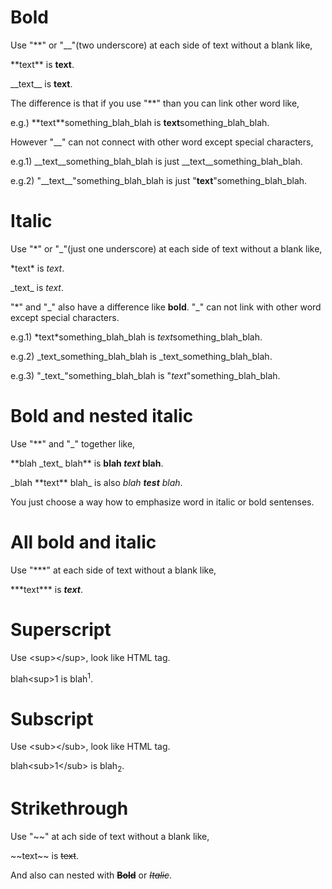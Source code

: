 # Bold
Use "**" or "__"(two underscore) at each side of text without a blank like,

\*\*text\*\* is **text**.

\_\_text\_\_ is __text__.

The difference is that if you use "**" than you can link other word like,

e.g.) \*\*text\*\*something_blah_blah is **text**something_blah_blah.

However "__" can not connect with other word except special characters,

e.g.1) \_\_text\_\_something_blah_blah is just __text__something_blah_blah.

e.g.2) "\_\_text\_\_"something_blah_blah is just "__text__"something_blah_blah.

# Italic
Use "*" or "_"(just one underscore) at each side of text without a blank like,

\*text\* is *text*.

\_text\_ is _text_.

"*" and "_" also have a difference like __bold__. "\_" can not link with other word except special characters.

e.g.1) \*text\*something_blah_blah is *text*something_blah_blah.

e.g.2) \_text\_something_blah_blah is _text_something_blah_blah.

e.g.3) "\_text\_"something_blah_blah is "_text_"something_blah_blah.

# Bold and nested italic
Use "**" and "_" together like,

\*\*blah \_text\_ blah\*\* is **blah _text_ blah**.

\_blah \*\*text\*\* blah\_ is also _blah **test** blah_.

You just choose a way how to emphasize word in italic or bold sentenses.

# All bold and italic
Use "***" at each side of text without a blank like,

\*\*\*text\*\*\* is ***text***.

# Superscript
Use \<sup>\</sup>, look like HTML tag.

blah\<sup>1</sup> is blah<sup>1</sup>.

# Subscript
Use \<sub>\</sub>, look like HTML tag.

blah\<sub>1\</sub> is blah<sub>2</sub>.

# Strikethrough
Use "~~" at ach side of text without a blank like,

\~~text\~~ is ~~text~~.

And also can nested with ~~**Bold**~~ or ~~*Italic*~~.